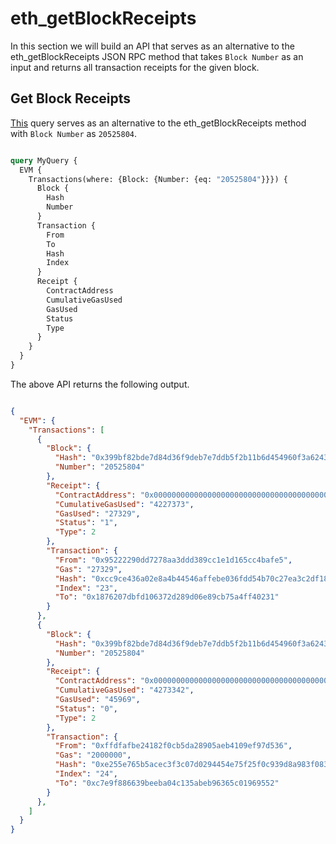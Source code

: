 # eth_getBlockReceipts

In this section we will build an API that serves as an alternative to the eth_getBlockReceipts JSON RPC method that takes `Block Number` as an input and returns all transaction receipts for the given block.

## Get Block Receipts

[This](https://ide.bitquery.io/eth_getBlockReceipt) query serves as an alternative to the eth_getBlockReceipts method with `Block Number` as `20525804`.

``` graphql

query MyQuery {
  EVM {
    Transactions(where: {Block: {Number: {eq: "20525804"}}}) {
      Block {
        Hash
        Number
      }
      Transaction {
        From
        To
        Hash
        Index
      }
      Receipt {
        ContractAddress
        CumulativeGasUsed
        GasUsed
        Status
        Type
      }
    }
  }
}

```

The above API returns the following output.

``` json

{
  "EVM": {
    "Transactions": [
      {
        "Block": {
          "Hash": "0x399bf82bde7d84d36f9deb7e7ddb5f2b11b6d454960f3a6243ec51d50ccd4300",
          "Number": "20525804"
        },
        "Receipt": {
          "ContractAddress": "0x0000000000000000000000000000000000000000",
          "CumulativeGasUsed": "4227373",
          "GasUsed": "27329",
          "Status": "1",
          "Type": 2
        },
        "Transaction": {
          "From": "0x95222290dd7278aa3ddd389cc1e1d165cc4bafe5",
          "Gas": "27329",
          "Hash": "0xcc9ce436a02e8a4b44546affebe036fdd54b70c27ea3c2df18c0a1ed78ec9fbe",
          "Index": "23",
          "To": "0x1876207dbfd106372d289d06e89cb75a4ff40231"
        }
      },
      {
        "Block": {
          "Hash": "0x399bf82bde7d84d36f9deb7e7ddb5f2b11b6d454960f3a6243ec51d50ccd4300",
          "Number": "20525804"
        },
        "Receipt": {
          "ContractAddress": "0x0000000000000000000000000000000000000000",
          "CumulativeGasUsed": "4273342",
          "GasUsed": "45969",
          "Status": "0",
          "Type": 2
        },
        "Transaction": {
          "From": "0xffdfafbe24182f0cb5da28905aeb4109ef97d536",
          "Gas": "2000000",
          "Hash": "0xe255e765b5acec3f3c07d0294454e75f25f0c939d8a983f0832169aefaaf481f",
          "Index": "24",
          "To": "0xc7e9f886639beeba04c135abeb96365c01969552"
        }
      },
    ]
  }
}

```